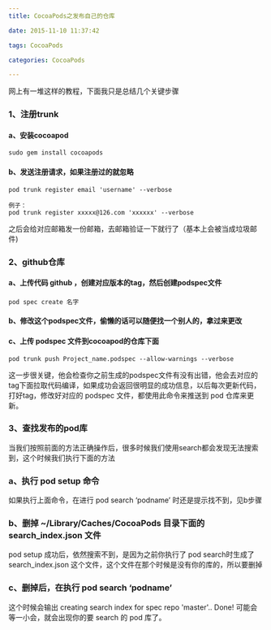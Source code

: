 ```yaml
---
title: CocoaPods之发布自己的仓库

date: 2015-11-10 11:37:42

tags: CocoaPods

categories: CocoaPods

---
```


网上有一堆这样的教程，下面我只是总结几个关键步骤

### 1、注册trunk

#### a、安装cocoapod

```
sudo gem install cocoapods
```

#### b、发送注册请求，如果注册过的就忽略

```
pod trunk register email 'username' --verbose

例子：
pod trunk register xxxxx@126.com 'xxxxxx' --verbose

```

之后会给对应邮箱发一份邮箱，去邮箱验证一下就行了（基本上会被当成垃圾邮件)

### 2、github仓库

#### a、上传代码 github ，创建对应版本的tag，然后创建podspec文件

```
pod spec create 名字
```

#### b、修改这个podspec文件，偷懒的话可以随便找一个别人的，拿过来更改

#### c、上传 podspec 文件到cocoapod的仓库下面

```
pod trunk push Project_name.podspec --allow-warnings --verbose
```
这一步很关键，他会检查你之前生成的podspec文件有没有出错，他会去对应的tag下面拉取代码编译，如果成功会返回很明显的成功信息，以后每次更新代码，打好tag，修改好对应的 podspec 文件，都使用此命令来推送到 pod 仓库来更新。

### 3、查找发布的pod库

当我们按照前面的方法正确操作后，很多时候我们使用search都会发现无法搜索到，这个时候我们执行下面的方法

### a、执行 pod setup 命令

如果执行上面命令，在进行 pod search ‘podname’ 时还是提示找不到，见b步骤

### b、删掉 ~/Library/Caches/CocoaPods 目录下面的 search_index.json 文件

pod setup 成功后，依然搜索不到，是因为之前你执行了 pod search时生成了 search_index.json 这个文件，这个文件在那个时候是没有你的库的，所以要删掉

### c、删掉后，在执行 pod search ‘podname’

这个时候会输出 creating search index for spec repo 'master'.. Done!
可能会等一小会，就会出现你的要 search 的 pod 库了。
